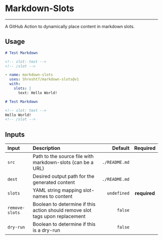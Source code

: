 # Markdown-Slots
----------------

<!-- slot: description -->

A GitHub Action to dynamically place content in markdown slots.

<!-- /slot -->

## Usage

```md
# Test Markdown

<!-- slot: text -->
<!-- /slot -->
```

```yaml
- name: markdown-slots
  uses: Shresht7/markdown-slots@v1
  with:
    slots: |
      text: Hello World!
```

```md
# Test Markdown

<!-- slot: text -->
Hello World!
<!-- /slot -->
```
## Inputs

<!-- slot: inputs prefix='\n```yaml\n' suffix='\n```\n' -->

| Input          | Description                                                                  |       Default |   Required   |
| :------------- | :--------------------------------------------------------------------------- | ------------: | :----------: |
| `src`          | Path to the source file with markdown-slots (can be a URL)                   | `./README.md` |              |
| `dest`         | Desired output path for the generated content                                | `./README.md` |              |
| `slots`        | YAML string mapping slot-names to content                                    |   `undefined` | **required** |
| `remove-slots` | Boolean to determine if this action should remove slot tags upon replacement |       `false` |              |
| `dry-run`      | Boolean to determine if this is a dry-run                                    |       `false` |              |

<!-- /slot -->